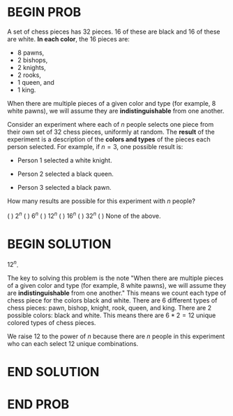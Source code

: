 # BEGIN PROB

A set of chess pieces has 32 pieces. 16 of these are black and 16 of these are white. **In each color**, the 16 pieces are:

- 8 pawns,
- 2 bishops,
- 2 knights,
- 2 rooks,
- 1 queen, and 
- 1 king.

When there are multiple pieces of a given color and type (for example, 8 white pawns), we will assume they are **indistinguishable** from one another.

Consider an experiment where each of $n$ people selects one piece from their own set of 32 chess pieces, uniformly at random. The **result** of the experiment is a description of the **colors and types** of the pieces each person selected. For example, if $n=3$, one possible result is:

-   Person 1 selected a white knight.

-   Person 2 selected a black queen.

-   Person 3 selected a black pawn.

How many results are possible for this experiment with $n$ people?

( ) $2^n$
( ) $6^n$
( ) $12^n$
( ) $16^n$
( ) $32^n$
( ) None of the above.

# BEGIN SOLUTION

$12^n$.

The key to solving this problem is the note "When there are multiple pieces of a given color and type (for example, $8$ white pawns), we will assume they are **indistinguishable** from one another." This means we count each type of chess piece for the colors black and white. There are $6$ different types of chess pieces: pawn, bishop, knight, rook, queen, and king. There are $2$ possible colors: black and white. This means there are $6 * 2 = 12$ unique colored types of chess pieces.

We raise $12$ to the power of $n$ because there are $n$ people in this experiment who can each select 12 unique combinations.

# END SOLUTION

# END PROB